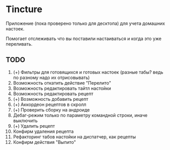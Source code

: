 # Tincture

Приложение (пока проверено только для десктопа) для учета домашних настоек.

Помогает отслеживать что вы поставили настаиваться и когда это уже переливать.

## TODO
1. (+) Фильтры для готовящихся и готовых настоек (разные табы? ведь по разному надо их отрисовывать) 
2. Возможность откатить действие "Перелито"
3. Возможность редактировать тайтл настойки
4. Возможность редактировать рецепт
5. (+) Возможность добавить рецепт
6. (+) Аккордеон рецептов в скролл
7. (+) Проверить сборку на андроиде
8. Дебаг-режим только по параметру командной строки, иначе выключить
9. (+) Удалить рецепт
10. Конфирм удаления рецепта
11. Рефакторинг табов настойки на диспатчер, как рецепты
12. Конфирм действия "Выпито"


